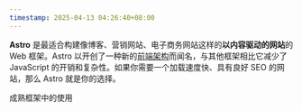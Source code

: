 ```yaml
---
timestamp: 2025-04-13 04:26:40+08:00
---
```


**Astro** 是最适合构建像博客、营销网站、电子商务网站这样的**以内容驱动的网站**的 Web 框架。Astro 以开创了一种新的[前端架构](https://docs.astro.build/zh-cn/concepts/islands/)而闻名，与其他框架相比它减少了 JavaScript 的开销和复杂性。如果你需要一个加载速度快、具有良好 SEO 的网站，那么 Astro 就是你的选择。

成熟框架中的使用